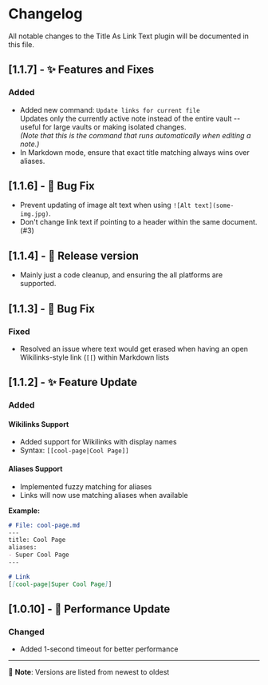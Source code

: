# Changelog

All notable changes to the Title As Link Text plugin will be documented in this file.

## [1.1.7] - ✨ Features and Fixes

### Added

- Added new command: `Update links for current file`<br>
  Updates only the currently active note instead of the entire vault -- useful for large vaults or making isolated changes.<br>
  _(Note that this is the command that runs automatically when editing a note.)_
- In Markdown mode, ensure that exact title matching always wins over aliases.


## [1.1.6] - 🐛 Bug Fix

- Prevent updating of image alt text when using `![Alt text](some-img.jpg)`.
- Don't change link text if pointing to a header within the same document. (#3)

## [1.1.4] - 🚀 Release version

- Mainly just a code cleanup, and ensuring the all platforms are supported.

## [1.1.3] - 🐛 Bug Fix

### Fixed

- Resolved an issue where text would get erased when having an open Wikilinks-style link (`[[`) within Markdown lists

## [1.1.2] - ✨ Feature Update

### Added

#### Wikilinks Support

- Added support for Wikilinks with display names
- Syntax: `[[cool-page|Cool Page]]`

#### Aliases Support

- Implemented fuzzy matching for aliases
- Links will now use matching aliases when available

**Example:**

```markdown
# File: cool-page.md
---
title: Cool Page
aliases:
- Super Cool Page
---

# Link
[[cool-page|Super Cool Page]]
```

## [1.0.10] - 🔧 Performance Update

### Changed

- Added 1-second timeout for better performance

--------------------------------------------------------------------------------

📝 **Note**: Versions are listed from newest to oldest
